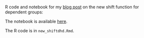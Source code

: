 R code and notebook for my [blog post](https://garstats.wordpress.com/2018/04/30/shiftpdhd/) on the new shift function for dependent groups:

The notebook is available [here](docs/new_shiftdhd.md).

The R code is in `new_shiftdhd.Rmd`.


